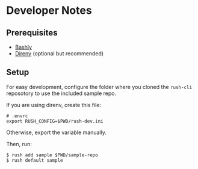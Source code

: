 # Developer Notes

## Prerequisites

- [Bashly](https://github.com/DannyBen/bashly)
- [Direnv](https://direnv.net/) (optional but recommended)

## Setup

For easy development, configure the folder where you cloned the `rush-cli`
reposotory to use the included sample repo.

If you are using direnv, create this file:

```
# .envrc
export RUSH_CONFIG=$PWD/rush-dev.ini
```

Otherwise, export the variable manually.

Then, run:

```
$ rush add sample $PWD/sample-repo
$ rush default sample
```

